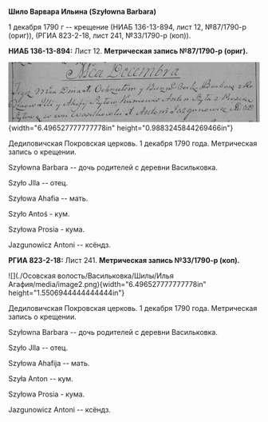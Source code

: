 **Шило Варвара Ильина (Szyłowna Barbara)**

1 декабря 1790 г -- крещение (НИАБ 136-13-894, лист 12, №87/1790-р
(ориг)), (РГИА 823-2-18, лист 241, №33/1790-р (коп)).

**НИАБ 136-13-894:** Лист 12. **Метрическая запись №87/1790-р (ориг).**

![](./media/b784007709568834bfb5a9b7f20e18c3588612d2.png){width="6.496527777777778in"
height="0.9883245844269466in"}

Дедиловичская Покровская церковь. 1 декабря 1790 года. Метрическая
запись о крещении.

Szyłowna Barbara -- дочь родителей с деревни Васильковка.

Szyło Jlla -- отец.

Szyłowa Ahafia -- мать.

Szyło Antoś - кум.

Szyłowa Prosia - кума.

Jazgunowicz Antoni -- ксёндз.

**РГИА 823-2-18:** Лист 241. **Метрическая запись №33/1790-р (коп).**

![](./Осовская волость/Васильковка/Шилы/Илья Агафия/media/image2.png){width="6.496527777777778in"
height="1.5506944444444444in"}

Дедиловичская Покровская церковь. 1 декабря 1790 года. Метрическая
запись о крещении.

Szyłowna Barbara -- дочь родителей с деревни Васильковка.

Szyło Jlla -- отец.

Szyłowa Ahafija -- мать.

Szyła Anton -- кум.

Szyłowa Prosia - кума.

Jazgunowicz Antoni -- ксёндз.
